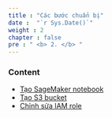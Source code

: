 ```yaml
---
title : "Các bước chuẩn bị"
date :  "`r Sys.Date()`" 
weight : 2 
chapter : false
pre : " <b> 2. </b> "
---
```

### Content
  - [Tạo SageMaker notebook](2.1-createsagemakernotebook/)
  - [Tạo S3 bucket](2.2-creates3bucket/)
  - [Chỉnh sửa IAM role](2.3-modifyiamrole/)
